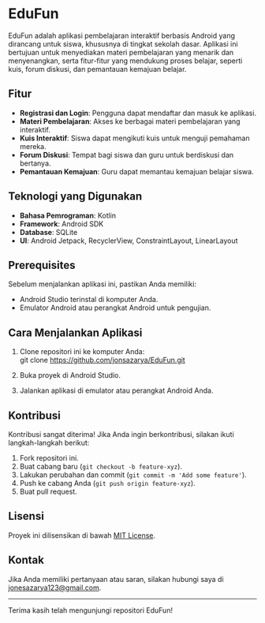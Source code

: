 # EduFun  
  
EduFun adalah aplikasi pembelajaran interaktif berbasis Android yang dirancang untuk siswa, khususnya di tingkat sekolah dasar. Aplikasi ini bertujuan untuk menyediakan materi pembelajaran yang menarik dan menyenangkan, serta fitur-fitur yang mendukung proses belajar, seperti kuis, forum diskusi, dan pemantauan kemajuan belajar.  
  
## Fitur  
  
- **Registrasi dan Login**: Pengguna dapat mendaftar dan masuk ke aplikasi.  
- **Materi Pembelajaran**: Akses ke berbagai materi pembelajaran yang interaktif.  
- **Kuis Interaktif**: Siswa dapat mengikuti kuis untuk menguji pemahaman mereka.  
- **Forum Diskusi**: Tempat bagi siswa dan guru untuk berdiskusi dan bertanya.  
- **Pemantauan Kemajuan**: Guru dapat memantau kemajuan belajar siswa.  
  
## Teknologi yang Digunakan  
  
- **Bahasa Pemrograman**: Kotlin  
- **Framework**: Android SDK  
- **Database**: SQLite 
- **UI**: Android Jetpack, RecyclerView, ConstraintLayout, LinearLayout
  
## Prerequisites  
  
Sebelum menjalankan aplikasi ini, pastikan Anda memiliki:  
  
- Android Studio terinstal di komputer Anda.  
- Emulator Android atau perangkat Android untuk pengujian.  
  
## Cara Menjalankan Aplikasi  
  
1. Clone repositori ini ke komputer Anda:  
git clone https://github.com/jonsazarya/EduFun.git
  
2. Buka proyek di Android Studio.  
  
3. Jalankan aplikasi di emulator atau perangkat Android Anda.  
  
## Kontribusi  
  
Kontribusi sangat diterima! Jika Anda ingin berkontribusi, silakan ikuti langkah-langkah berikut:  
  
1. Fork repositori ini.  
2. Buat cabang baru (`git checkout -b feature-xyz`).  
3. Lakukan perubahan dan commit (`git commit -m 'Add some feature'`).  
4. Push ke cabang Anda (`git push origin feature-xyz`).  
5. Buat pull request.  
  
## Lisensi  
  
Proyek ini dilisensikan di bawah [MIT License](LICENSE).  
  
## Kontak  
  
Jika Anda memiliki pertanyaan atau saran, silakan hubungi saya di [jonesazarya123@gmail.com](mailto:jonesazarya123@gmail.com).  
  
---  
  
Terima kasih telah mengunjungi repositori EduFun!  
